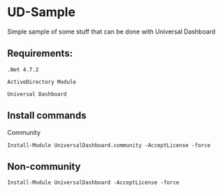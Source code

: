 # UD-Sample
Simple sample of some stuff that can be done with Universal Dashboard

## Requirements:
```
.Net 4.7.2
```
```
ActiveDirectory Module
```

```
Universal Dashboard
```

## Install commands 
Community
```
Install-Module UniversalDashboard.community -AcceptLicense -force
```
## Non-community
```
Install-Module UniversalDashboard -AcceptLicense -force
```